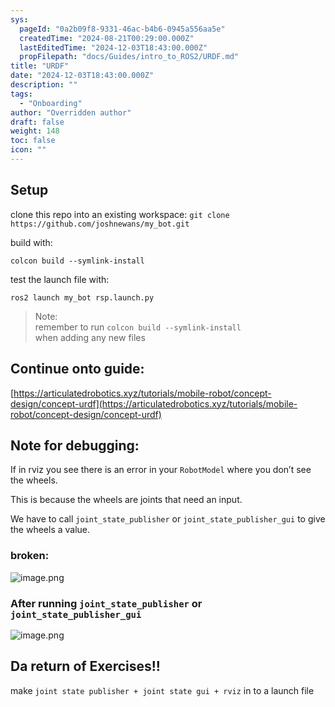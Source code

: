 ```yaml
---
sys:
  pageId: "0a2b09f8-9331-46ac-b4b6-0945a556aa5e"
  createdTime: "2024-08-21T00:29:00.000Z"
  lastEditedTime: "2024-12-03T18:43:00.000Z"
  propFilepath: "docs/Guides/intro_to_ROS2/URDF.md"
title: "URDF"
date: "2024-12-03T18:43:00.000Z"
description: ""
tags:
  - "Onboarding"
author: "Overridden author"
draft: false
weight: 148
toc: false
icon: ""
---
```


## Setup

clone this repo into an existing workspace:
`git clone https://github.com/joshnewans/my_bot.git`

build with:

`colcon build --symlink-install`

test the launch file with:

`ros2 launch my_bot rsp.launch.py`

> Note:  
> remember to run `colcon build --symlink-install`  
> when adding any new files

## Continue onto guide:

[https://articulatedrobotics.xyz/tutorials/mobile-robot/concept-design/concept-urdf](https://articulatedrobotics.xyz/tutorials/mobile-robot/concept-design/concept-urdf)

## Note for debugging:

If in rviz you see there is an error in your `RobotModel` where you don’t see the wheels.

This is because the wheels are joints that need an input. 

We have to call `joint_state_publisher` or `joint_state_publisher_gui` to give the wheels a value.

### broken:

![image.png](https://prod-files-secure.s3.us-west-2.amazonaws.com/d518164a-d88e-44d1-a4ee-3adb3bd8bce0/96a1d089-1f17-4dbf-8563-f2aef56a4d37/image.png?X-Amz-Algorithm=AWS4-HMAC-SHA256&X-Amz-Content-Sha256=UNSIGNED-PAYLOAD&X-Amz-Credential=ASIAZI2LB4663TPYLZKF%2F20250319%2Fus-west-2%2Fs3%2Faws4_request&X-Amz-Date=20250319T230755Z&X-Amz-Expires=3600&X-Amz-Security-Token=IQoJb3JpZ2luX2VjECUaCXVzLXdlc3QtMiJGMEQCIHTUu2lmQhecEv1bwu2h%2BAYaigzjfbVPceuiIXNjLLkJAiB%2B8VNNF%2F8XtGbkDG669PyQgXuKr8PpHEj7gW52lHxA5ir%2FAwh9EAAaDDYzNzQyMzE4MzgwNSIMWgroJKVmgiqOeBC5KtwDypOcWF9XtugNsWb6hn0WxZtXCEn2Ty5gs38ZG2SUazCZaIiSkjWzdyJlopF3UU5UYm6fNpuHVCvr5HUvJQfL5RUUtVvQ1%2BC6lG%2B8%2BkV1R4frRpGbNF%2FaVWPXUsxJU8AKD8NH8uM5Gd9OfFFEvS6fKqudHgqBlM%2Bw6xp8FPgv0GrQglSlH55glwlX8tzhaOluDMjke%2BACX8lbTCI3UO5sS1mTiGt8IKhFHORPD4rND6b7DRu0YLM2IEJGM5XE%2BfWuqV4mXeNKHVQ7wH9QoExjw2IXKqROme%2FleQzakOvfyzPKfPxB7B9KoAtNcSZP1UXycbfOqQSs4%2BlZdcAkKbPxdGEYf%2FoNLqLUywvWF%2FfNOiO%2B7q1FwlXKNNoAgv%2FtfYSu1XB9R0o59xwoMUalbJ1PUnS%2FB4UEd4MbSXJWWqpNzOFSS3GWtmuaZP9ewS7jAulpKCukLvdKh8Rt6CkxNlNgcuXvdwXWq9gkXGVjoRj5iUCDN4G%2BLw%2BFzdmvL%2FlR9q0FEdGOF99u%2BsTcGY05vLLc%2BzJcbGhMsNsQPLRpDrUZM4yQykOPoJTBkhiBL2B8XiWKJ0AS1nyg3sgCCCMFJtUXff%2FNNlWxICz7cV19ox%2BQZiRofq%2BE7Xg3dOtLfsowqdnsvgY6pgEYFfSMOoLrhB8rLkFWLGIU42c4i9HKW%2BGB9FTcT4eKc%2BaWQ1P%2FaVFuwF2AW93HnoMMAP52miMv1gNiWUwSmUZepke%2BjAH4gLEeMsHqazkYy7vwKm5VXy7dNGeGb29Cgw8bxif8tdVdTr05lukl0sd3Bov4gvAHT7DpbBpCjEnUw0lkwJDvC8b96GI7TQUeZOianGg3lfytJxSzhv0No19A1PkZz2qT&X-Amz-Signature=07ba1a83abe0946db3c19e65099a058bbcb4e1fbdb1ad4eb3f024d6b321376b2&X-Amz-SignedHeaders=host&x-id=GetObject)

### After running `joint_state_publisher` or `joint_state_publisher_gui`

![image.png](https://prod-files-secure.s3.us-west-2.amazonaws.com/d518164a-d88e-44d1-a4ee-3adb3bd8bce0/130c99c7-1b0b-4031-9953-844fc3950ff4/image.png?X-Amz-Algorithm=AWS4-HMAC-SHA256&X-Amz-Content-Sha256=UNSIGNED-PAYLOAD&X-Amz-Credential=ASIAZI2LB4663TPYLZKF%2F20250319%2Fus-west-2%2Fs3%2Faws4_request&X-Amz-Date=20250319T230755Z&X-Amz-Expires=3600&X-Amz-Security-Token=IQoJb3JpZ2luX2VjECUaCXVzLXdlc3QtMiJGMEQCIHTUu2lmQhecEv1bwu2h%2BAYaigzjfbVPceuiIXNjLLkJAiB%2B8VNNF%2F8XtGbkDG669PyQgXuKr8PpHEj7gW52lHxA5ir%2FAwh9EAAaDDYzNzQyMzE4MzgwNSIMWgroJKVmgiqOeBC5KtwDypOcWF9XtugNsWb6hn0WxZtXCEn2Ty5gs38ZG2SUazCZaIiSkjWzdyJlopF3UU5UYm6fNpuHVCvr5HUvJQfL5RUUtVvQ1%2BC6lG%2B8%2BkV1R4frRpGbNF%2FaVWPXUsxJU8AKD8NH8uM5Gd9OfFFEvS6fKqudHgqBlM%2Bw6xp8FPgv0GrQglSlH55glwlX8tzhaOluDMjke%2BACX8lbTCI3UO5sS1mTiGt8IKhFHORPD4rND6b7DRu0YLM2IEJGM5XE%2BfWuqV4mXeNKHVQ7wH9QoExjw2IXKqROme%2FleQzakOvfyzPKfPxB7B9KoAtNcSZP1UXycbfOqQSs4%2BlZdcAkKbPxdGEYf%2FoNLqLUywvWF%2FfNOiO%2B7q1FwlXKNNoAgv%2FtfYSu1XB9R0o59xwoMUalbJ1PUnS%2FB4UEd4MbSXJWWqpNzOFSS3GWtmuaZP9ewS7jAulpKCukLvdKh8Rt6CkxNlNgcuXvdwXWq9gkXGVjoRj5iUCDN4G%2BLw%2BFzdmvL%2FlR9q0FEdGOF99u%2BsTcGY05vLLc%2BzJcbGhMsNsQPLRpDrUZM4yQykOPoJTBkhiBL2B8XiWKJ0AS1nyg3sgCCCMFJtUXff%2FNNlWxICz7cV19ox%2BQZiRofq%2BE7Xg3dOtLfsowqdnsvgY6pgEYFfSMOoLrhB8rLkFWLGIU42c4i9HKW%2BGB9FTcT4eKc%2BaWQ1P%2FaVFuwF2AW93HnoMMAP52miMv1gNiWUwSmUZepke%2BjAH4gLEeMsHqazkYy7vwKm5VXy7dNGeGb29Cgw8bxif8tdVdTr05lukl0sd3Bov4gvAHT7DpbBpCjEnUw0lkwJDvC8b96GI7TQUeZOianGg3lfytJxSzhv0No19A1PkZz2qT&X-Amz-Signature=72dedc8b79260f5c658bba701c46c405197143d0ad7e9767b897a924398fa7bb&X-Amz-SignedHeaders=host&x-id=GetObject)

## Da return of Exercises!!

make `joint state publisher + joint state gui + rviz` in to a launch file
